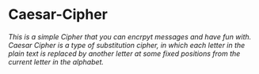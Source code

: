 # Caesar-Cipher
######  This is a simple Cipher that you can encrpyt messages and have fun with. Caesar Cipher is a type of substitution cipher, in which each letter in the plain text is replaced by another letter at some fixed positions from the current letter in the alphabet.

